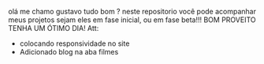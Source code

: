 olá me chamo gustavo tudo bom ?
neste repositorio você pode acompanhar meus projetos sejam eles em fase inicial, ou em fase beta!!!
BOM PROVEITO 
TENHA UM ÓTIMO DIA!
Att:
* colocando responsividade no site 
* Adicionado blog na aba filmes 

